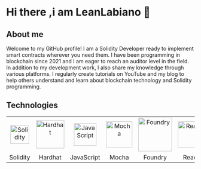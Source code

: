 # Hi there ,i am LeanLabiano 👋



## About me
Welcome to my GitHub profile! I am a Solidity Developer ready to implement smart contracts wherever you need them. I have been programming in blockchain since 2021 and I am eager to reach an auditor level in the field.
In addition to my development work, I also share my knowledge through various platforms. I regularly create tutorials on YouTube and my blog to help others understand and learn about blockchain technology and  Solidity programming.

## Technologies

<table align="center">
  <tr>
    <td align="center">
      <img src="https://upload.wikimedia.org/wikipedia/commons/9/98/Solidity_logo.svg" alt="Solidity" width="50px" />
    </td>
    <td align="center">
      <img src="https://seeklogo.com/images/H/hardhat-logo-888739EBB4-seeklogo.com.png" alt="Hardhat" width="75px" />
    </td>
    <td align="center">
      <img src="https://upload.wikimedia.org/wikipedia/commons/9/99/Unofficial_JavaScript_logo_2.svg" alt="JavaScript" width="60px" />
    </td>
    <td align="center">
      <img src="https://upload.wikimedia.org/wikipedia/commons/d/de/Mocha_logo.svg" alt="Mocha" width="70px" />
    </td>
	<td align="center">
      <img src="https://book.getfoundry.sh/images/foundry-banner.png" alt="Foundry" width="90px" />
    </td>
    <td align="center">
      <img src="https://upload.wikimedia.org/wikipedia/commons/a/a7/React-icon.svg" alt="React" width="70px" />
    </td>
    <td align="center">
      <img src="https://www.svgrepo.com/show/354113/nextjs-icon.svg" alt="Next" width="70px" />
    </td>
  </tr>
  <tr>
    <td align="center">
      Solidity
    </td>
    <td align="center">
      Hardhat
    </td>
    <td align="center">
      JavaScript
    </td>
    <td align="center">
      Mocha
    </td>
	<td align="center">
      Foundry
    </td>
    <td align="center">
      React
    </td>
    <td align="center">
      Next
    </td>
  </tr>
</table>


<!--
**LeandroCDN/LeandroCDN** is a ✨ _special_ ✨ repository because its `README.md` (this file) appears on your GitHub profile.

Here are some ideas to get you started:

- 🔭 I’m currently working on ...
- 🌱 I’m currently learning ...
- 👯 I’m looking to collaborate on ...
- 🤔 I’m looking for help with ...
- 💬 Ask me about ...
- 📫 How to reach me: ...
- 😄 Pronouns: ...
- ⚡ Fun fact: ...
-->
